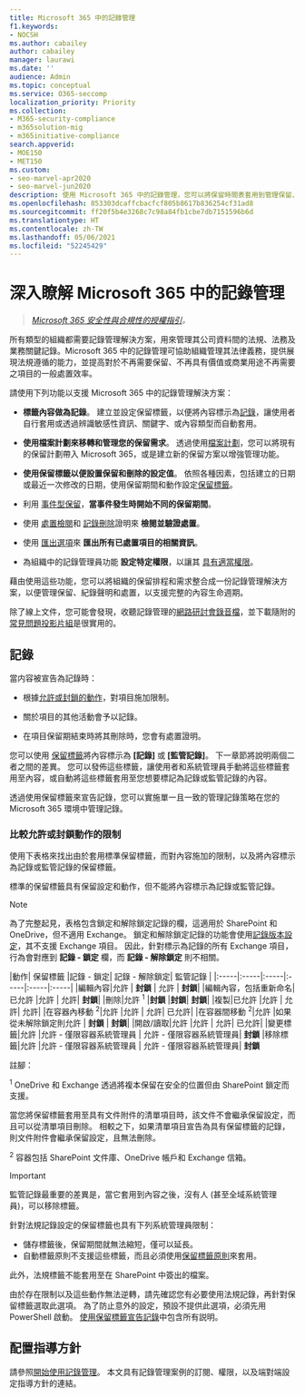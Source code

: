```yaml
---
title: Microsoft 365 中的記錄管理
f1.keywords:
- NOCSH
ms.author: cabailey
author: cabailey
manager: laurawi
ms.date: ''
audience: Admin
ms.topic: conceptual
ms.service: O365-seccomp
localization_priority: Priority
ms.collection:
- M365-security-compliance
- m365solution-mig
- m365initiative-compliance
search.appverid:
- MOE150
- MET150
ms.custom:
- seo-marvel-apr2020
- seo-marvel-jun2020
description: 使用 Microsoft 365 中的記錄管理，您可以將保留時間表套用到管理保留、記錄聲明和處置的檔案計畫中。
ms.openlocfilehash: 853303dcaffcbacfcf805b8617b836254cf31ad8
ms.sourcegitcommit: ff20f5b4e3268c7c98a84fb1cbe7db7151596b6d
ms.translationtype: HT
ms.contentlocale: zh-TW
ms.lasthandoff: 05/06/2021
ms.locfileid: "52245429"
---
```

# <a name="learn-about-records-management-in-microsoft-365"></a>深入瞭解 Microsoft 365 中的記錄管理

>*[Microsoft 365 安全性與合規性的授權指引](/office365/servicedescriptions/microsoft-365-service-descriptions/microsoft-365-tenantlevel-services-licensing-guidance/microsoft-365-security-compliance-licensing-guidance)。*

所有類型的組織都需要記錄管理解決方案，用來管理其公司資料間的法規、法務及業務關鍵記錄。Microsoft 365 中的記錄管理可協助組織管理其法律義務，提供展現法規遵循的能力，並提高對於不再需要保留、不再具有價值或商業用途不再需要之項目的一般處置效率。

請使用下列功能以支援 Microsoft 365 中的記錄管理解決方案：

- **標籤內容做為記錄**。 建立並設定保留標籤，以便將內容標示為[記錄](#records)，讓使用者自行套用或透過辨識敏感性資訊、關鍵字、或內容類型而自動套用。

- **使用檔案計劃來移轉和管理您的保留需求**。 透過使用[檔案計劃](file-plan-manager.md)，您可以將現有的保留計劃帶入 Microsoft 365，或是建立新的保留方案以增強管理功能。

- **使用保留標籤以便設置保留和刪除的設定值**。 依照各種因素，包括建立的日期或最近一次修改的日期，使用保留期間和動作設定[保留標籤](retention.md#retention-labels)。

- 利用 [事件型保留](event-driven-retention.md)，**當事件發生時開始不同的保留期間**。

- 使用 [處置檢閱](disposition.md#disposition-reviews)和 [記錄刪除](disposition.md#disposition-of-records)證明來 **檢閱並驗證處置**。

- 使用 [匯出選項](disposition.md#filter-and-export-the-views)來 **匯出所有已處置項目的相關資訊**。

- 為組織中的記錄管理員功能 **設定特定權限**，以讓其 [具有適當權限](../security/office-365-security/permissions-in-the-security-and-compliance-center.md)。

藉由使用這些功能，您可以將組織的保留排程和需求整合成一份記錄管理解決方案，以便管理保留、紀錄聲明和處置，以支援完整的內容生命週期。

除了線上文件，您可能會發現，收聽記錄管理的[網路研討會錄音檔](https://aka.ms/MIPC/Video-RecordsManagementWebinar)，並下載隨附的[常見問題投影片組](https://aka.ms/MIPC/Blog-RecordsManagementWebinar)是很實用的。

## <a name="records"></a>記錄

當内容被宣告為記錄時：

- 根據[允許或封鎖的動作](#compare-restrictions-for-what-actions-are-allowed-or-blocked)，對項目施加限制。

- 關於項目的其他活動會予以記錄。

- 在項目保留期結束時將其刪除時，您會有處置證明。

您可以使用 [保留標籤](retention.md#retention-labels)將內容標示為 **[記錄]** 或 **[監管記錄]**。 下一章節將說明兩個二者之間的差異。 您可以發佈這些標籤，讓使用者和系統管理員手動將這些標籤套用至內容，或自動將這些標籤套用至您想要標記為記錄或監管記錄的內容。

透過使用保留標籤來宣告記錄，您可以實施單一且一致的管理記錄策略在您的 Microsoft 365 環境中管理記錄。

### <a name="compare-restrictions-for-what-actions-are-allowed-or-blocked"></a>比較允許或封鎖動作的限制

使用下表格來找出由於套用標準保留標籤，而對內容施加的限制，以及將內容標示為記錄或監管記錄的保留標籤。 

標準的保留標籤具有保留設定和動作，但不能將內容標示為記錄或監管記錄。

>[!NOTE] 
> 為了完整起見，表格包含鎖定和解除鎖定記錄的欄，這適用於 SharePoint 和 OneDrive，但不適用 Exchange。 鎖定和解除鎖定記錄的功能會使用[記錄版本設定](record-versioning.md)，其不支援 Exchange 項目。 因此，針對標示為記錄的所有 Exchange 項目，行為會對應到 **記錄 - 鎖定** 欄，而 **記錄 - 解除鎖定** 則不相關。


|動作| 保留標籤 |記錄 - 鎖定| 記錄 - 解除鎖定| 監管記錄 |
|:-----|:-----|:-----|:-----|:-----|:-----|
|編輯內容|允許 | **封鎖** | 允許 | **封鎖**|
|編輯內容，包括重新命名|已允許 |允許 | 允許| **封鎖**|
|刪除|允許 <sup>1</sup> |**封鎖** |**封鎖**| **封鎖**|
|複製|已允許 |允許 | 允許| 允許|
|在容器內移動 <sup>2</sup>|允許 |允許 | 允許| 已允許|
|在容器間移動 <sup>2</sup>|允許 |如果從未解除鎖定則允許 | **封鎖** | **封鎖**|
|開啟/讀取|允許 |允許 | 允許| 已允許|
|變更標籤|允許 |允許 - 僅限容器系統管理員 | 允許 - 僅限容器系統管理員| **封鎖**
|移除標籤|允許 |允許 - 僅限容器系統管理員 | 允許 - 僅限容器系統管理員| **封鎖**

註腳：

<sup>1</sup> OneDrive 和 Exchange 透過將複本保留在安全的位置但由 SharePoint 鎖定而支援。

當您將保留標籤套用至具有文件附件的清單項目時，該文件不會繼承保留設定，而且可以從清單項目刪除。 相較之下，如果清單項目宣告為具有保留標籤的記錄，則文件附件會繼承保留設定，且無法刪除。 

<sup>2</sup> 容器包括 SharePoint 文件庫、OneDrive 帳戶和 Exchange 信箱。

>[!IMPORTANT] 
> 監管記錄最重要的差異是，當它套用到內容之後，沒有人 (甚至全域系統管理員)，可以移除標籤。 
>
> 針對法規記錄設定的保留標籤也具有下列系統管理員限制：
> - 儲存標籤後，保留期間就無法縮短，僅可以延長。
> - 自動標籤原則不支援這些標籤，而且必須使用[保留標籤原則](create-apply-retention-labels.md)來套用。 
>
> 此外，法規標籤不能套用至在 SharePoint 中簽出的檔案。
> 
> 由於存在限制以及這些動作無法逆轉，請先確認您有必要使用法規記錄，再針對保留標籤選取此選項。 為了防止意外的設定，預設不提供此選項，必須先用 PowerShell 啟動。 [使用保留標籤宣告記錄](declare-records.md)中包含所有説明。

## <a name="configuration-guidance"></a>配置指導方針

請參照[開始使用記錄管理](get-started-with-records-management.md)。 本文具有記錄管理案例的訂閱、權限，以及端對端設定指導方針的連結。